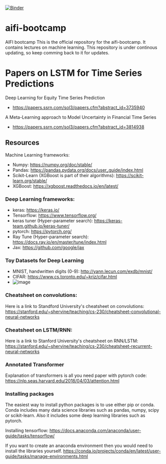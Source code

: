 
[![Binder](https://mybinder.org/badge_logo.svg)](https://mybinder.org/v2/gh/gilberto-BE/aifi-bootcamp.git/binder)




# aifi-bootcamp
AIFI bootcamp
This is the official repository for the aifi-bootcamp. It contains lectures on machine learning. This repository is under continous updating, so keep comming back to it for updates.

# Papers on LSTM for Time Series Predictions
Deep Learning for Equity Time Series Prediction

* https://papers.ssrn.com/sol3/papers.cfm?abstract_id=3735940

A Meta-Learning approach to Model Uncertainty in Financial Time Series
* https://papers.ssrn.com/sol3/papers.cfm?abstract_id=3814938

## Resources
Machine Learning frameworks:
* Numpy: https://numpy.org/doc/stable/
* Pandas: https://pandas.pydata.org/docs/user_guide/index.html
* Scikit-Learn (XGBoost is part of their algorithms): https://scikit-learn.org/stable/
* XGBoost: https://xgboost.readthedocs.io/en/latest/ 


### Deep Learning frameworks:
* keras: https://keras.io/
* Tensorflow: https://www.tensorflow.org/
* keras tuner (Hyper-parameter search): https://keras-team.github.io/keras-tuner/
* pytorch: https://pytorch.org/
* Ray Tune (Hyper-parameter search): https://docs.ray.io/en/master/tune/index.html
* Jax: https://github.com/google/jax


### Toy Datasets for Deep Learning
* MNIST, handwritten digits (0-9): http://yann.lecun.com/exdb/mnist/
* CIFAR: https://www.cs.toronto.edu/~kriz/cifar.html
* ![image](https://user-images.githubusercontent.com/31182891/131699259-22f3a398-eb13-4959-a658-bc00c70e917f.png)

### Cheatsheet on convolutions:
Here is a link to Standford University's cheatsheet on convolutions:
https://stanford.edu/~shervine/teaching/cs-230/cheatsheet-convolutional-neural-networks

### Cheatsheet on LSTM/RNN:
Here is a link to Stanford University's cheatsheet on RNN/LSTM:
https://stanford.edu/~shervine/teaching/cs-230/cheatsheet-recurrent-neural-networks

### Annotated Transformer
Explanation of transformers is all you need paper with pytorch code:
https://nlp.seas.harvard.edu/2018/04/03/attention.html

### Installing packages
The easiest way to install python packages is to use either pip or conda.
Conda includes many data science libraries such as pandas, numpy, scipy or scikit-learn.
 Also it includes some deep learning libraries such as pytorch.

Installing tensorflow:
https://docs.anaconda.com/anaconda/user-guide/tasks/tensorflow/

If you want to create an anaconda environment then you would need to install the libraries yourself.
https://conda.io/projects/conda/en/latest/user-guide/tasks/manage-environments.html
